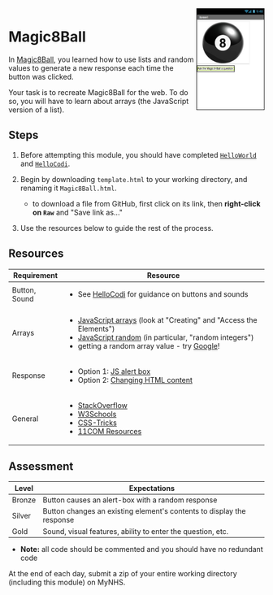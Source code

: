 <img align="right" height="200px" src="Magic8Ball.jpg">

# Magic8Ball

In [Magic8Ball](http://appinventor.mit.edu/explore/ai2/magic-8-ball.html), you learned how to use lists and random values to generate a new response each time the button was clicked.

Your task is to recreate Magic8Ball for the web. To do so, you will have to learn about arrays (the JavaScript version of a list).

## Steps

1. Before attempting this module, you should have completed [`HelloWorld`](../HelloWorld/) and [`HelloCodi`](../HelloCodi/).

2. Begin by downloading `template.html` to your working directory, and renaming it `Magic8Ball.html`.

    - to download a file from GitHub, first click on its link, then **right-click on `Raw`** and "Save link as..."

3. Use the resources below to guide the rest of the process.

## Resources

| Requirement   | Resource |
|---------------|----------|
| Button, Sound | <ul><li>See [HelloCodi](../HelloCodi/) for guidance on buttons and sounds</li></ul> |
| Arrays        | <ul><li>[JavaScript arrays](https://www.w3schools.com/js/js_arrays.asp) (look at "Creating" and "Access the Elements")</li><li>[JavaScript random](https://www.w3schools.com/js/js_random.asp) (in particular, "random integers")</li><li>getting a random array value - try [Google](https://www.google.com.au/)!</li></ul> |
| Response      | <ul><li>Option 1: [JS alert box](https://www.w3schools.com/js/js_popup.asp)</li><li>Option 2: [Changing HTML content](https://www.w3schools.com/js/js_htmldom_html.asp)</li></ul> |
| General       | <ul><li>[StackOverflow](https://stackoverflow.com/)</li><li>[W3Schools](https://www.w3schools.com/)</li><li>[CSS-Tricks](https://css-tricks.com/)</li><li>[11COM Resources](/resources/)</li></ul> |


## Assessment

| Level  | Expectations |
|--------|--------------|
| Bronze | Button causes an alert-box with a random response |
| Silver | Button changes an existing element's contents to display the response |
| Gold   | Sound, visual features, ability to enter the question, etc. |

- **Note:** all code should be commented and you should have no redundant code

At the end of each day, submit a zip of your entire working directory (including this module) on MyNHS.
